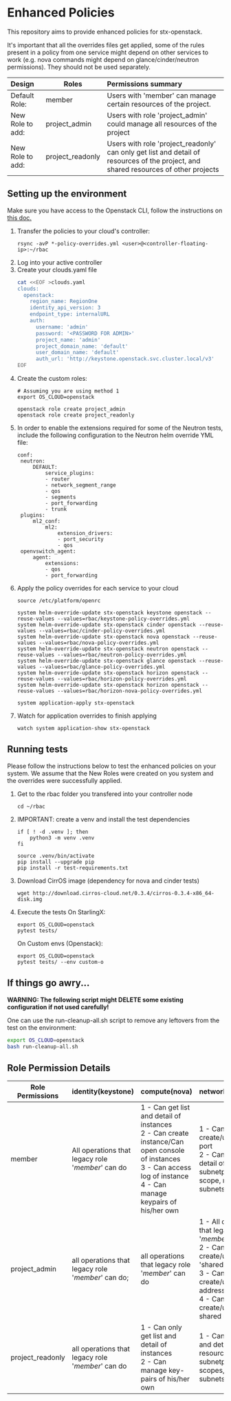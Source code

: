 Enhanced Policies
==========================

This repository aims to provide enhanced policies for stx-openstack.

It's important that all the overrides files get applied, some of the rules present in a policy from one service might depend on other services to work (e.g. nova commands might depend on glance/cinder/neutron permissions). They should not be used separately.

|Design|Roles|Permissions summary|
|:-------------|-------------|:-----|
|Default Role:|member|Users with 'member' can manage certain resources of the project.|
|New Role to add:|project_admin|Users with role 'project_admin' could manage all resources of the project|
|New Role to add:|project_readonly|Users with role 'project_readonly' can only get list and detail of resources of the project, and shared resources of other projects|

Setting up the environment
--------------------------

Make sure you have access to the Openstack CLI, follow the instructions on [this doc.](https://docs.starlingx.io/system_configuration/openstack/enhanced-rbac-policies.html)

1. Transfer the policies to your cloud's controller:
    ```
    rsync -avP *-policy-overrides.yml <user>@<controller-floating-ip>:~/rbac
    ```
2. Log into your active controller
3. Create your clouds.yaml file
   ```bash
   cat <<EOF >clouds.yaml
   clouds:
     openstack:
       region_name: RegionOne
       identity_api_version: 3
       endpoint_type: internalURL
       auth:
         username: 'admin'
         password: '<PASSWORD FOR ADMIN>'
         project_name: 'admin'
         project_domain_name: 'default'
         user_domain_name: 'default'
         auth_url: 'http://keystone.openstack.svc.cluster.local/v3'
   EOF
   ```
4. Create the custom roles:
    ```
    # Assuming you are using method 1
    export OS_CLOUD=openstack

    openstack role create project_admin
    openstack role create project_readonly
    ```
5. In order to enable the extensions required for some of the Neutron tests, include the following configuration to the Neutron helm override YML file:
   ```
   conf:
    neutron:
        DEFAULT:
            service_plugins:
            - router
            - network_segment_range
            - qos
            - segments
            - port_forwarding
            - trunk
    plugins:
        ml2_conf:
            ml2:
                extension_drivers:
                - port_security
                - qos
    openvswitch_agent:
        agent:
            extensions:
            - qos
            - port_forwarding
   ```
6. Apply the policy overrides for each service to your cloud
    ```
    source /etc/platform/openrc

    system helm-override-update stx-openstack keystone openstack --reuse-values --values=rbac/keystone-policy-overrides.yml
    system helm-override-update stx-openstack cinder openstack --reuse-values --values=rbac/cinder-policy-overrides.yml
    system helm-override-update stx-openstack nova openstack --reuse-values --values=rbac/nova-policy-overrides.yml
    system helm-override-update stx-openstack neutron openstack --reuse-values --values=rbac/neutron-policy-overrides.yml
    system helm-override-update stx-openstack glance openstack --reuse-values --values=rbac/glance-policy-overrides.yml
    system helm-override-update stx-openstack horizon openstack --reuse-values --values=rbac/horizon-policy-overrides.yml
    system helm-override-update stx-openstack horizon openstack --reuse-values --values=rbac/horizon-nova-policy-overrides.yml

    system application-apply stx-openstack
    ```
7. Watch for application overrides to finish applying
    ```
    watch system application-show stx-openstack
    ```

Running tests
-------------

Please follow the instructions below to test the enhanced policies on your system. We assume that the New Roles were created on you system and the overrides were successfully applied.

1. Get to the rbac folder you transfered into your controller node
    ```
    cd ~/rbac
    ```

2. IMPORTANT: create a venv and install the test dependencies
    ```
    if [ ! -d .venv ]; then
        python3 -m venv .venv
    fi

    source .venv/bin/activate
    pip install --upgrade pip
    pip install -r test-requirements.txt
    ```
3. Download CirrOS image (dependency for nova and cinder tests)
    ```
    wget http://download.cirros-cloud.net/0.3.4/cirros-0.3.4-x86_64-disk.img
    ```
4. Execute the tests
    On StarlingX:
    ```
    export OS_CLOUD=openstack
    pytest tests/
    ```

    On Custom envs (Openstack):
    ```
    export OS_CLOUD=openstack
    pytest tests/ --env custom-o
    ```
   
If things go awry...
--------------------

**WARNING: The following script might DELETE some existing configuration if not used carefully!**

One can use the run-cleanup-all.sh script to remove any leftovers from the test
on the environment:

```bash
export OS_CLOUD=openstack
bash run-cleanup-all.sh
```

Role Permission Details
-----------------------

|Role Permissions|identity(keystone)|compute(nova)|networking(neutron)|image(glance)|volume(cinder)|
|---|:---|:---|:---|:---|:---|
|member|All operations that legacy role '_member_' can do|1 - Can get list and detail of instances<br>2 - Can create instance/Can open console of instances<br>3 -  Can access log of instance<br>4 - Can manage keypairs of his/her own|1 - Can only create/update/delete port<br>2 - Can get list and detail of resources: subnetpool, address scope, networks, subnets, etc.|1,can create and update image, upload image content<br>|1 - Can create volume<br>2 - Can create volume from image<br>3 - Can create volume snapshot<br>4 - Can create volume-backup|
|project_admin|all operations that legacy role '_member_' can do;|all operations that legacy role '_member_' can do<br>|1 - All operations that legacy role '_member_' can do<br>2 - Can create/update/delete 'shared' subnetpool<br>3 - Can create/update/delete address scope<br>4 - Can create/update/delete shared network<br>|1 - All operations that legacy role '_member_' can do<br>2 - Can publicize_image<br>|1 - All operations that legacy role '_member_' can do|
|project_readonly|all operations that legacy role '_member_' can do<br>|1 - Can only get list and detail of instances<br>2 - Can manage key-pairs of his/her own|1 - Can only get list and detail of resources: subnetpool, address scopes, networks, subnets,etc.|1 - Can only get list and detail of images|1 - Can only get list and detail of volumes, backups, snapshots|
